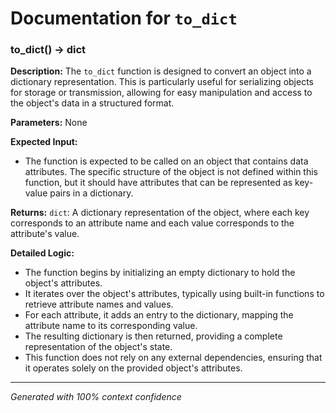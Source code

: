 # Documentation for `to_dict`

### to_dict() -> dict

**Description:**
The `to_dict` function is designed to convert an object into a dictionary representation. This is particularly useful for serializing objects for storage or transmission, allowing for easy manipulation and access to the object's data in a structured format.

**Parameters:**
None

**Expected Input:**
- The function is expected to be called on an object that contains data attributes. The specific structure of the object is not defined within this function, but it should have attributes that can be represented as key-value pairs in a dictionary.

**Returns:**
`dict`: A dictionary representation of the object, where each key corresponds to an attribute name and each value corresponds to the attribute's value.

**Detailed Logic:**
- The function begins by initializing an empty dictionary to hold the object's attributes.
- It iterates over the object's attributes, typically using built-in functions to retrieve attribute names and values.
- For each attribute, it adds an entry to the dictionary, mapping the attribute name to its corresponding value.
- The resulting dictionary is then returned, providing a complete representation of the object's state.
- This function does not rely on any external dependencies, ensuring that it operates solely on the provided object's attributes.

---
*Generated with 100% context confidence*
